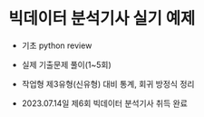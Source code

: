 # 빅데이터 분석기사 실기 예제

- 기초 python review

- 실제 기출문제 풀이(1~5회)

- 작업형 제3유형(신유형) 대비 통계, 회귀 방정식 정리

- 2023.07.14일 제6회 빅데이터 분석기사 취득 완료
